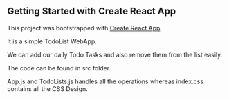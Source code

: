 ## Getting Started with Create React App

This project was bootstrapped with [Create React App](https://github.com/facebook/create-react-app).

It is a simple TodoList WebApp.

We can add our daily Todo Tasks and also remove them from the list easily.

The code can be found in src folder.

App.js and TodoLists.js handles all the operations whereas index.css contains all the CSS Design.
